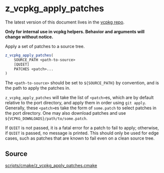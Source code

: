 # z_vcpkg_apply_patches

The latest version of this document lives in the [vcpkg repo](https://github.com/Microsoft/vcpkg/blob/master/).

**Only for internal use in vcpkg helpers. Behavior and arguments will change without notice.**

Apply a set of patches to a source tree.

```cmake
z_vcpkg_apply_patches(
    SOURCE_PATH <path-to-source>
    [QUIET]
    PATCHES <patch>...
)
```

The `<path-to-source>` should be set to `${SOURCE_PATH}` by convention,
and is the path to apply the patches in.

`z_vcpkg_apply_patches` will take the list of `<patch>`es,
which are by default relative to the port directory,
and apply them in order using `git apply`.
Generally, these `<patch>`es take the form of `some.patch`
to select patches in the port directory.
One may also download patches and use `${VCPKG_DOWNLOADS}/path/to/some.patch`.

If `QUIET` is not passed, it is a fatal error for a patch to fail to apply;
otherwise, if `QUIET` is passed, no message is printed.
This should only be used for edge cases, such as patches that are known to fail even on a clean source tree.

## Source
[scripts/cmake/z\_vcpkg\_apply\_patches.cmake](https://github.com/Microsoft/vcpkg/blob/master/scripts/cmake/z_vcpkg_apply_patches.cmake)
